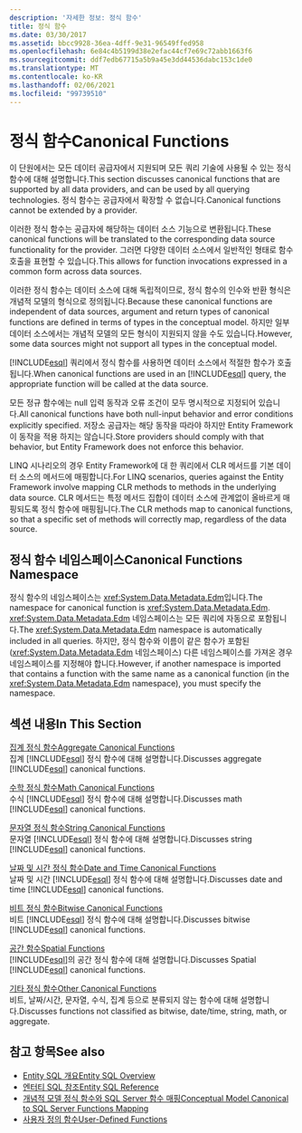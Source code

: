 ```yaml
---
description: '자세한 정보: 정식 함수'
title: 정식 함수
ms.date: 03/30/2017
ms.assetid: bbcc9928-36ea-4dff-9e31-96549ffed958
ms.openlocfilehash: 6e84c4b5199d38e2efac44cf7e69c72abb1663f6
ms.sourcegitcommit: ddf7edb67715a5b9a45e3dd44536dabc153c1de0
ms.translationtype: MT
ms.contentlocale: ko-KR
ms.lasthandoff: 02/06/2021
ms.locfileid: "99739510"
---
```

# <a name="canonical-functions"></a><span data-ttu-id="20f6a-103">정식 함수</span><span class="sxs-lookup"><span data-stu-id="20f6a-103">Canonical Functions</span></span>

<span data-ttu-id="20f6a-104">이 단원에서는 모든 데이터 공급자에서 지원되며 모든 쿼리 기술에 사용될 수 있는 정식 함수에 대해 설명합니다.</span><span class="sxs-lookup"><span data-stu-id="20f6a-104">This section discusses canonical functions that are supported by all data providers, and can be used by all querying technologies.</span></span> <span data-ttu-id="20f6a-105">정식 함수는 공급자에서 확장할 수 없습니다.</span><span class="sxs-lookup"><span data-stu-id="20f6a-105">Canonical functions cannot be extended by a provider.</span></span>  
  
 <span data-ttu-id="20f6a-106">이러한 정식 함수는 공급자에 해당하는 데이터 소스 기능으로 변환됩니다.</span><span class="sxs-lookup"><span data-stu-id="20f6a-106">These canonical functions will be translated to the corresponding data source functionality for the provider.</span></span> <span data-ttu-id="20f6a-107">그러면 다양한 데이터 소스에서 일반적인 형태로 함수 호출을 표현할 수 있습니다.</span><span class="sxs-lookup"><span data-stu-id="20f6a-107">This allows for function invocations expressed in a common form across data sources.</span></span>  
  
 <span data-ttu-id="20f6a-108">이러한 정식 함수는 데이터 소스에 대해 독립적이므로, 정식 함수의 인수와 반환 형식은 개념적 모델의 형식으로 정의됩니다.</span><span class="sxs-lookup"><span data-stu-id="20f6a-108">Because these canonical functions are independent of data sources, argument and return types of canonical functions are defined in terms of types in the conceptual model.</span></span> <span data-ttu-id="20f6a-109">하지만 일부 데이터 소스에서는 개념적 모델의 모든 형식이 지원되지 않을 수도 있습니다.</span><span class="sxs-lookup"><span data-stu-id="20f6a-109">However, some data sources might not support all types in the conceptual model.</span></span>  
  
 <span data-ttu-id="20f6a-110">[!INCLUDE[esql](../../../../../../includes/esql-md.md)] 쿼리에서 정식 함수를 사용하면 데이터 소스에서 적절한 함수가 호출됩니다.</span><span class="sxs-lookup"><span data-stu-id="20f6a-110">When canonical functions are used in an [!INCLUDE[esql](../../../../../../includes/esql-md.md)] query, the appropriate function will be called at the data source.</span></span>  
  
 <span data-ttu-id="20f6a-111">모든 정규 함수에는 null 입력 동작과 오류 조건이 모두 명시적으로 지정되어 있습니다.</span><span class="sxs-lookup"><span data-stu-id="20f6a-111">All canonical functions have both null-input behavior and error conditions explicitly specified.</span></span> <span data-ttu-id="20f6a-112">저장소 공급자는 해당 동작을 따라야 하지만 Entity Framework이 동작을 적용 하지는 않습니다.</span><span class="sxs-lookup"><span data-stu-id="20f6a-112">Store providers should comply with that behavior, but Entity Framework does not enforce this behavior.</span></span>  
  
 <span data-ttu-id="20f6a-113">LINQ 시나리오의 경우 Entity Framework에 대 한 쿼리에서 CLR 메서드를 기본 데이터 소스의 메서드에 매핑합니다.</span><span class="sxs-lookup"><span data-stu-id="20f6a-113">For LINQ scenarios, queries against the Entity Framework involve mapping CLR methods to methods in the underlying data source.</span></span> <span data-ttu-id="20f6a-114">CLR 메서드는 특정 메서드 집합이 데이터 소스에 관계없이 올바르게 매핑되도록 정식 함수에 매핑됩니다.</span><span class="sxs-lookup"><span data-stu-id="20f6a-114">The CLR methods map to canonical functions, so that a specific set of methods will correctly map, regardless of the data source.</span></span>  
  
## <a name="canonical-functions-namespace"></a><span data-ttu-id="20f6a-115">정식 함수 네임스페이스</span><span class="sxs-lookup"><span data-stu-id="20f6a-115">Canonical Functions Namespace</span></span>  

 <span data-ttu-id="20f6a-116">정식 함수의 네임스페이스는 <xref:System.Data.Metadata.Edm>입니다.</span><span class="sxs-lookup"><span data-stu-id="20f6a-116">The namespace for canonical function is <xref:System.Data.Metadata.Edm>.</span></span> <span data-ttu-id="20f6a-117"><xref:System.Data.Metadata.Edm> 네임스페이스는 모든 쿼리에 자동으로 포함됩니다.</span><span class="sxs-lookup"><span data-stu-id="20f6a-117">The <xref:System.Data.Metadata.Edm> namespace is automatically included in all queries.</span></span> <span data-ttu-id="20f6a-118">하지만, 정식 함수와 이름이 같은 함수가 포함된(<xref:System.Data.Metadata.Edm> 네임스페이스) 다른 네임스페이스를 가져온 경우 네임스페이스를 지정해야 합니다.</span><span class="sxs-lookup"><span data-stu-id="20f6a-118">However, if another namespace is imported that contains a function with the same name as a canonical function (in the <xref:System.Data.Metadata.Edm> namespace), you must specify the namespace.</span></span>  
  
## <a name="in-this-section"></a><span data-ttu-id="20f6a-119">섹션 내용</span><span class="sxs-lookup"><span data-stu-id="20f6a-119">In This Section</span></span>  

 [<span data-ttu-id="20f6a-120">집계 정식 함수</span><span class="sxs-lookup"><span data-stu-id="20f6a-120">Aggregate Canonical Functions</span></span>](aggregate-canonical-functions.md)  
 <span data-ttu-id="20f6a-121">집계 [!INCLUDE[esql](../../../../../../includes/esql-md.md)] 정식 함수에 대해 설명합니다.</span><span class="sxs-lookup"><span data-stu-id="20f6a-121">Discusses aggregate [!INCLUDE[esql](../../../../../../includes/esql-md.md)] canonical functions.</span></span>  
  
 [<span data-ttu-id="20f6a-122">수학 정식 함수</span><span class="sxs-lookup"><span data-stu-id="20f6a-122">Math Canonical Functions</span></span>](math-canonical-functions.md)  
 <span data-ttu-id="20f6a-123">수식 [!INCLUDE[esql](../../../../../../includes/esql-md.md)] 정식 함수에 대해 설명합니다.</span><span class="sxs-lookup"><span data-stu-id="20f6a-123">Discusses math [!INCLUDE[esql](../../../../../../includes/esql-md.md)] canonical functions.</span></span>  
  
 [<span data-ttu-id="20f6a-124">문자열 정식 함수</span><span class="sxs-lookup"><span data-stu-id="20f6a-124">String Canonical Functions</span></span>](string-canonical-functions.md)  
 <span data-ttu-id="20f6a-125">문자열 [!INCLUDE[esql](../../../../../../includes/esql-md.md)] 정식 함수에 대해 설명합니다.</span><span class="sxs-lookup"><span data-stu-id="20f6a-125">Discusses string [!INCLUDE[esql](../../../../../../includes/esql-md.md)] canonical functions.</span></span>  
  
 [<span data-ttu-id="20f6a-126">날짜 및 시간 정식 함수</span><span class="sxs-lookup"><span data-stu-id="20f6a-126">Date and Time Canonical Functions</span></span>](date-and-time-canonical-functions.md)  
 <span data-ttu-id="20f6a-127">날짜 및 시간 [!INCLUDE[esql](../../../../../../includes/esql-md.md)] 정식 함수에 대해 설명합니다.</span><span class="sxs-lookup"><span data-stu-id="20f6a-127">Discusses date and time [!INCLUDE[esql](../../../../../../includes/esql-md.md)] canonical functions.</span></span>  
  
 [<span data-ttu-id="20f6a-128">비트 정식 함수</span><span class="sxs-lookup"><span data-stu-id="20f6a-128">Bitwise Canonical Functions</span></span>](bitwise-canonical-functions.md)  
 <span data-ttu-id="20f6a-129">비트 [!INCLUDE[esql](../../../../../../includes/esql-md.md)] 정식 함수에 대해 설명합니다.</span><span class="sxs-lookup"><span data-stu-id="20f6a-129">Discusses bitwise [!INCLUDE[esql](../../../../../../includes/esql-md.md)] canonical functions.</span></span>  
  
 [<span data-ttu-id="20f6a-130">공간 함수</span><span class="sxs-lookup"><span data-stu-id="20f6a-130">Spatial Functions</span></span>](spatial-functions.md)  
 <span data-ttu-id="20f6a-131">[!INCLUDE[esql](../../../../../../includes/esql-md.md)]의 공간 정식 함수에 대해 설명합니다.</span><span class="sxs-lookup"><span data-stu-id="20f6a-131">Discusses Spatial [!INCLUDE[esql](../../../../../../includes/esql-md.md)] canonical functions.</span></span>  
  
 [<span data-ttu-id="20f6a-132">기타 정식 함수</span><span class="sxs-lookup"><span data-stu-id="20f6a-132">Other Canonical Functions</span></span>](other-canonical-functions.md)  
 <span data-ttu-id="20f6a-133">비트, 날짜/시간, 문자열, 수식, 집계 등으로 분류되지 않는 함수에 대해 설명합니다.</span><span class="sxs-lookup"><span data-stu-id="20f6a-133">Discusses functions not classified as bitwise, date/time, string, math, or aggregate.</span></span>  
  
## <a name="see-also"></a><span data-ttu-id="20f6a-134">참고 항목</span><span class="sxs-lookup"><span data-stu-id="20f6a-134">See also</span></span>

- [<span data-ttu-id="20f6a-135">Entity SQL 개요</span><span class="sxs-lookup"><span data-stu-id="20f6a-135">Entity SQL Overview</span></span>](entity-sql-overview.md)
- [<span data-ttu-id="20f6a-136">엔터티 SQL 참조</span><span class="sxs-lookup"><span data-stu-id="20f6a-136">Entity SQL Reference</span></span>](entity-sql-reference.md)
- [<span data-ttu-id="20f6a-137">개념적 모델 정식 함수와 SQL Server 함수 매핑</span><span class="sxs-lookup"><span data-stu-id="20f6a-137">Conceptual Model Canonical to SQL Server Functions Mapping</span></span>](../conceptual-model-canonical-to-sql-server-functions-mapping.md)
- [<span data-ttu-id="20f6a-138">사용자 정의 함수</span><span class="sxs-lookup"><span data-stu-id="20f6a-138">User-Defined Functions</span></span>](user-defined-functions-entity-sql.md)

